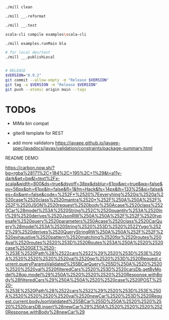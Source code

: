 
```sh

./mill clean

./mill __.reformat

./mill __.test

scala-cli compile examples\scala-cli

./mill examples.runMain bla

# for local dev/test
./mill __.publishLocal
```

```sh

# RELEASE
$VERSION="0.9.2"
git commit --allow-empty -m "Release $VERSION"
git tag -a $VERSION -m "Release $VERSION"
git push --atomic origin main --tags

```

# TODOs

- MiMa bin compat

- giter8 template for REST

- add more validators https://javaee.github.io/javaee-spec/javadocs/javax/validation/constraints/package-summary.html

README DEMO:

https://carbon.now.sh/?bg=rgba%28171%2C+184%2C+195%2C+1%29&t=a11y-dark&wt=bw&l=text%2Fx-scala&width=800&ds=true&dsyoff=38px&dsblur=61px&wc=true&wa=false&pv=56px&ph=61px&ln=false&fl=1&fm=Hack&fs=14px&lh=133%25&si=false&es=4x&wm=false&code=%252F*%2520%7Eeveryhing%2520is%2520a%2520case%2520class%2520mantra%2520*%252F%250A%250A%252F%252F%2520JSON%2520request%2520body%250Acase%2520class%2520Car%28model%253A%2520String%252C%2520quantity%253A%2520Int%29%2520derives%2520JsonRW%250A%250A%252F%252F%2520typesafe%2520query%2520parameters%250Acase%2520class%2520CarQuery%28model%253A%2520String%2520%253D%2520%2522Yugo%2522%29%2520derives%2520QueryStringRW%250A%250A%252F%252F%2520exhaustive%2520pattern%2520matching%2520for%2520routes%250Aval%2520routes%2520%253D%2520Routes%253A%250A%2520%2520case%2520GET%2520-%253E%2520Path%28%2522cars%2522%29%2520%253D%253E%250A%2520%2520%2520%2520val%2520qp%2520%253D%2520Request.current.queryParamsValidated%255BCarQuery%255D%250A%2520%2520%2520%2520val%2520filteredCars%2520%253D%2520carsDb.getByModel%28qp.model%29%250A%2520%2520%2520%2520Response.withBody%28filteredCars%29%250A%250A%2520%2520case%2520POST%2520-%253E%2520Path%28%2522cars%2522%29%2520%253D%253E%250A%2520%2520%2520%2520val%2520newCar%2520%253D%2520Request.current.bodyJsonValidated%255BCar%255D%250A%2520%2520%2520%2520carsDB.insert%28newCar%29%250A%2520%2520%2520%2520Response.withBody%28newCar%29

